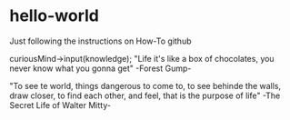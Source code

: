 # hello-world
Just following the instructions on How-To github

curiousMind->input(knowledge);
"Life it's like a box of chocolates, you never know what you gonna get" -Forest Gump-

"To see te world, things dangerous to come to, to see behinde the walls, draw closer,
 to find each other, and feel, that is the purpose of life" -The Secret Life of Walter Mitty-
